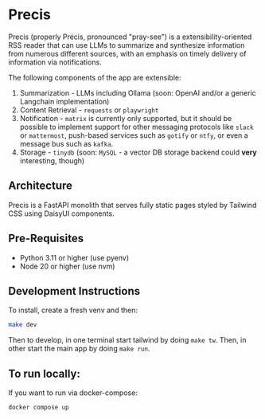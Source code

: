 # Precis
Precis (properly Précis, pronounced "pray-see") is a extensibility-oriented RSS reader that can use LLMs to summarize and synthesize information from numerous different sources, with an emphasis on timely delivery of information via notifications.

The following components of the app are extensible:
1. Summarization - LLMs including Ollama (soon: OpenAI and/or a generic Langchain implementation)
2. Content Retrieval - `requests` or `playwright`
3. Notification - `matrix` is currently only supported, but it should be possible to implement support for other messaging protocols like `slack` or `mattermost`, push-based services such as `gotify` or `ntfy`, or even a message bus such as `kafka`.
4. Storage - `tinydb` (soon: `MySQL` - a vector DB storage backend could **very** interesting, though)

## Architecture
Precis is a FastAPI monolith that serves fully static pages styled by Tailwind CSS using DaisyUI components.

## Pre-Requisites
- Python 3.11 or higher (use pyenv)
- Node 20 or higher (use nvm)

## Development Instructions
To install, create a fresh venv and then:
```bash
make dev
```
Then to develop, in one terminal start tailwind by doing `make tw`. Then, in other start the main app by doing `make run`.

## To run locally:
If you want to run via docker-compose:
```bash
docker compose up
```
